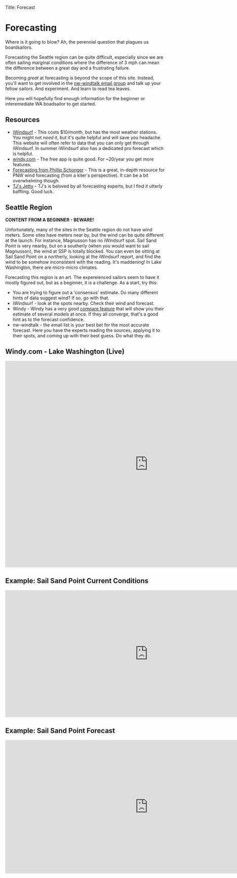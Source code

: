 Title: Forecast

# Forecasting

Where is it going to blow? Ah, the perennial question that plagues us boardsailors.

Forecasting the Seattle region can be quite difficult, especially since we
are often sailing marginal conditions where the difference of 3 mph can mean
the difference between a great day and a frustrating failure.

Becoming _great_ at forecasting is beyond the scope of this site. Instead, you'll
want to get involved in the [nw-windtalk email group](https://groups.io/g/nw-windtalk)
and talk up your fellow sailors. And experiment. And learn to read tea leaves.

Here you will hopefully find enough information for the beginner or interemediate WA
boadsailor to get started.

## Resources

-   [iWindsurf](https://wx.iwindsurf.com/) - This costs $10/month, but has the most weather stations.
  You might not _need_ it, but it's quite helpful and will save you headache.
  This website will often refer to data that you can only get through iWindsurf.
  In summer iWindsurf also has a dedicated pro forecast which is helpful.
-   [windy.com](https://www.windy.com/) - The free app is quite good. For ~20/year you get more features.
-   [Forecasting from Phillip Schonger](https://m.facebook.com/notes/northwest-kiteboarders/wind-forecasting-guide-to-keep-you-riding-and-stay-stoked-in-the-pacific-northwe/269856384324947/?wtsid=rdr_0zqxM5hUHhRnCQKeG) - This is a great, in-depth resource for PNW wind forecasting (from a kiter's perspective). It can be a bit overwhelming though.
-   [TJ's Jetty](http://wxtofly.net/loopallbasic.html?param=tenmwind&region=PNW&grid=d2) - TJ's is beloved by all forecasting experts, but I find it utterly baffling. Good luck.

## Seattle Region

**CONTENT FROM A BEGINNER - BEWARE!**

Unfortunately, many of the sites in the Seattle region do not have wind meters.
Some sites have meters near by, but the wind can be quite different at the launch.
For instance, Magnusson has no iWindsurf spot. Sail Sand Point is very nearby, but
on a southerly (when you would want to sail Magnusson), the wind at SSP is totally blocked.
You can even be sitting at Sail Sand Point on a northerly, looking at the iWindsurf report,
and find the wind to be somehow inconsistent with the reading. It's maddening! In
Lake Washington, there are micro-micro climates.

Forecasting this region is an art. The expereienced sailors seem to have it mostly figured
out, but as a beginner, it is a challenge. As a start, try this:

-   You are trying to figure out a 'consensus' estimate. Do many different hints of data
  suggest wind? If so, go with that.
-   iWindsurf - look at the spots nearby. Check their wind and forecast.
-   Windy - Windy has a very good [compare feature](https://community.windy.com/topic/9427/how-to-use-the-compare-feature)
  that will show you their estimate of several models at once. If they all converge, that's
  a good hint as to the forecast confidence.
-   nw-windtalk - the email list is your best bet for the most accurate forecast. Here you
  have the experts reading the sources, applying it to their spots, and coming up with their
  best guess. Do what they do.

## Windy.com - Lake Washington (Live)

<iframe width="900" height="650" src="https://embed.windy.com/embed2.html?lat=47.582&lon=-122.230&detailLat=47.665&detailLon=-122.260&width=650&height=650&zoom=10&level=surface&overlay=wind&product=ecmwf&menu=&message=&marker=&calendar=now&pressure=&type=map&location=coordinates&detail=true&metricWind=default&metricTemp=default&radarRange=-1" frameborder="0"></iframe>

## Example: Sail Sand Point Current Conditions

<iframe align="top" src="https://widgets.iwindsurf.com/widgets/web/currentConditions?spot_id=116695&amp;units_wind=mph&amp;units_temp=F&amp;width=900&amp;height=400&amp;include_fx=false&amp;color=163770&amp;name=Sail Sand Point&amp;activity=Windsurf&amp;app=iwindsurf" width="900" height="400" frameborder="0" scrolling="no" allowtransparency="no" class="mb-3"></iframe>

## Example: Sail Sand Point Forecast

<iframe align="top" src="https://widgets.iwindsurf.com/widgets/web/modelTable?spot_id=116695&amp;units_wind=mph&amp;units_temp=F&amp;type=daily&amp;width=900&amp;height=420&amp;color=163770&amp;name=Sail Sand Point&amp;activity=Windsurf&amp;app=iwindsurf" width="900" height="420" frameborder="0" scrolling="no" allowtransparency="no" class="mb-3"></iframe>
